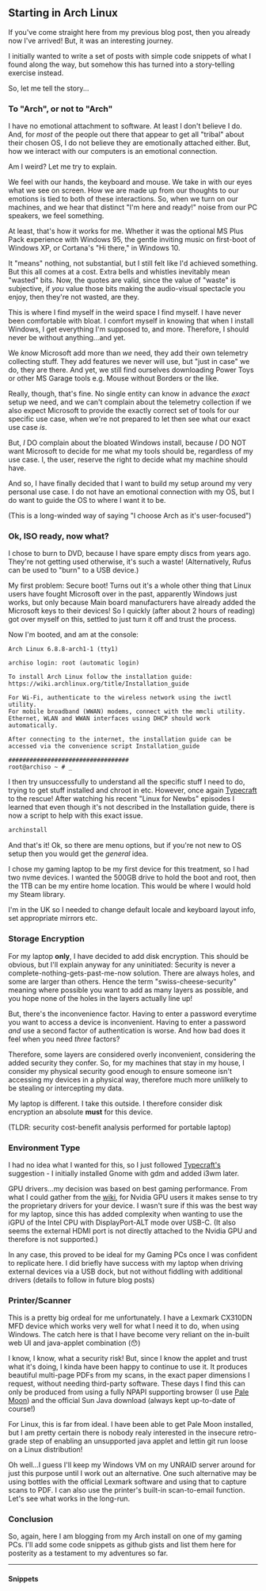 ## Starting in Arch Linux

If you've come straight here from my previous blog post, then you already now I've arrived! But, it was an interesting journey.

I initially wanted to write a set of posts with simple code snippets of what I found along the way, but somehow this has turned into a story-telling exercise instead.

So, let me tell the story...

### To "Arch", or not to "Arch"

I have no emotional attachment to software. At least I don't believe I do. And, for _most_ of the people out there that appear to get all "tribal" about their chosen OS, I do not believe they are emotionally attached either. But, how we interact with our computers is an emotional connection.

Am I weird? Let me try to explain.

We feel with our hands, the keyboard and mouse. We take in with our eyes what we see on screen. How we are made up from our thoughts to our emotions is tied to both of these interactions. So, when we turn on our machines, and we hear that distinct "I'm here and ready!" noise from our PC speakers, we feel something.

At least, that's how it works for me. Whether it was the optional MS Plus Pack experience with Windows 95, the gentle inviting music on first-boot of Windows XP, or Cortana's "Hi there," in Windows 10.

It "means" nothing, not substantial, but I still felt like I'd achieved something. But this all comes at a cost. Extra bells and whistles inevitably mean "wasted" bits. Now, the quotes are valid, since the value of "waste" is subjective, if _you_ value those bits making the audio-visual spectacle you enjoy, then they're not wasted, are they.

This is where I find myself in the weird space I find myself. I have never been comfortable with bloat. I comfort myself in knowing that when I install Windows, I get everything I'm supposed to, and more. Therefore, I should never be without anything...and yet.

We _know_ Microsoft add more than _we_ need, they add their own telemetry collecting stuff. They add features we never will use, but "just in case" we do, they are there. And yet, we still find ourselves downloading Power Toys or other MS Garage tools e.g. Mouse without Borders or the like.

Really, though, that's fine. No single entity can know in advance the _exact_ setup we need, and we can't complain about the telemetry collection if we also expect Microsoft to provide the exactly correct set of tools for our specific use case, when we're not prepared to let then see what our exact use case _is_.

But, _I_ DO complain about the bloated Windows install, because _I_ DO NOT want Microsoft to decide for me what my tools should be, regardless of my use case. I, the user, reserve the right to decide what my machine should have.

And so, I have finally decided that I want to build my setup around my very personal use case. I do not have an emotional connection with my OS, but I do want to guide the OS to where I want it to be.

(This is a long-winded way of saying "I choose Arch as it's user-focused")

### Ok, ISO ready, now what?

I chose to burn to DVD, because I have spare empty discs from years ago. They're not getting used otherwise, it's such a waste! (Alternatively, Rufus can be used to "burn" to a USB device.)

My first problem: Secure boot! Turns out it's a whole other thing that Linux users have fought Microsoft over in the past, apparently Windows just works, but only because Main board manufacturers have already added the Microsoft keys to their devices! So I quickly (after about 2 hours of reading) got over myself on this, settled to just turn it off and trust the process.

Now I'm booted, and am at the console:

```none
Arch Linux 6.8.8-arch1-1 (tty1)

archiso login: root (automatic login)

To install Arch Linux follow the installation guide:
https://wiki.archlinux.org/title/Installation_guide

For Wi-Fi, authenticate to the wireless network using the iwctl utility.
For mobile broadband (WWAN) modems, connect with the mmcli utility.
Ethernet, WLAN and WWAN interfaces using DHCP should work automatically.

After connecting to the internet, the installation guide can be accessed via the convenience script Installation_guide

##################################
root@archiso ~ # _
```

I then try unsuccessfully to understand all the specific stuff I need to do, trying to get stuff installed and chroot in etc. However, once again [Typecraft](https://www.youtube.com/@typecraft_dev) to the rescue! After watching his recent "Linux for Newbs" episodes I learned that even though it's not described in the Installation guide, there is now a script to help with this exact issue.

```bash
archinstall
```

And that's it! Ok, so there are menu options, but if you're not new to OS setup then you would get the _general_ idea.

I chose my gaming laptop to be my first device for this treatment, so I had two nvme devices. I wanted the 500GB drive to hold the boot and root, then the 1TB can be my entire home location. This would be where I would hold my Steam library.

I'm in the UK so I needed to change default locale and keyboard layout info, set appropriate mirrors etc.

### Storage Encryption

For my laptop __only__, I have decided to add disk encryption. This should be obvious, but I'll explain anyway for any uninitiated: Security is never a complete-nothing-gets-past-me-now solution. There are always holes, and some are larger than others. Hence the term "swiss-cheese-security" meaning where possible you want to add as many layers as possible, and you hope none of the holes in the layers actually line up! 

But, there's the inconvenience factor. Having to enter a password everytime you want to access a device is inconvenient. Having to enter a password _and_ use a second factor of authentication is worse. And how bad does it feel when you need _three_ factors?

Therefore, some layers are considered overly inconvenient, considering the added security they confer. So, for my machines that stay in my house, I consider my physical security good enough to ensure someone isn't accessing my devices in a physical way, therefore much more unlilkely to be stealing or intercepting my data.

My laptop is different. I take this outside. I therefore consider disk encryption an absolute __must__ for this device.

(TLDR: security cost-benefit analysis performed for portable laptop)

### Environment Type

I had no idea what I wanted for this, so I just followed [Typecraft's](https://www.youtube.com/@typecraft_dev) suggestion - I initially installed Gnome with gdm and added i3wm later.

GPU drivers...my decision was based on best gaming performance. From what I could gather from the [wiki](https://wiki.archlinux.org/title/NVIDIA), for Nvidia GPU users it makes sense to try the proprietary drivers for your device. I wasn't sure if this was the best way for my laptop, since this has added complexity when wanting to use the iGPU of the Intel CPU with DisplayPort-ALT mode over USB-C. (It also seems the external HDMI port is not directly attached to the Nvidia GPU and therefore is not supported.)

In any case, this proved to be ideal for my Gaming PCs once I was confident to replicate here. I did briefly have success with my laptop when driving external devices via a USB dock, but not without fiddling with additional drivers (details to follow in future blog posts)

### Printer/Scanner

This is a pretty big ordeal for me unfortunately. I have a Lexmark CX310DN MFD device which works very well for what I need it to do, when using Windows. The catch here is that I have become very reliant on the in-built web UI and java-applet combination (😯)

I know, I know, what a security risk! But, since I know the applet and trust what it's doing, I kinda have been happy to continue to use it. It produces beautiful multi-page PDFs from my scans, in the exact paper dimensions I request, without needing third-party software. These days I find this can only be produced from using a fully NPAPI supporting browser (I use [Pale Moon](https://www.palemoon.org/)) and the official Sun Java download (always kept up-to-date of course!)

For Linux, this is far from ideal. I have been able to get Pale Moon installed, but I am pretty certain there is nobody realy interested in the insecure retro-grade step of enabling an unsupported java applet and lettin git run loose on a Linux distribution!

Oh well...I guess I'll keep my Windows VM on my UNRAID server around for just this purpose until I work out an alternative. One such alternative may be using bottles with the official Lexmark software and using that to capture scans to PDF. I can also use the printer's built-in scan-to-email function. Let's see what works in the long-run.

### Conclusion

So, again, here I am blogging from my Arch install on one of my gaming PCs. I'll add some code snippets as github gists and list them here for posterity as a testament to my adventures so far.

---

#### Snippets